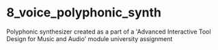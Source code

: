 # 8_voice_polyphonic_synth
Polyphonic synthesizer created as a part of a 'Advanced Interactive Tool Design for Music and Audio' module university assignment
